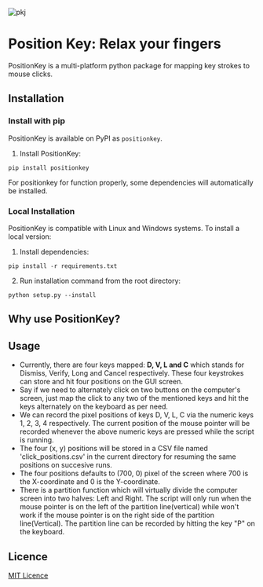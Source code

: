 
![pkj](https://s3.amazonaws.com/niteshctrl.com/images/positionkey.png)


# Position Key: Relax your fingers
PositionKey is a multi-platform python package for mapping key strokes to mouse clicks.


## Installation

### Install with pip
PositionKey is available on PyPI as ```positionkey```. 
1. Install PositionKey:
```
pip install positionkey
```
For positionkey for function properly, some dependencies will automatically be installed.

### Local Installation
PositionKey is compatible with Linux and Windows systems. To install a local version:

1. Install dependencies:
```
pip install -r requirements.txt
```
2. Run installation command from the root directory:
```
python setup.py --install
```


## Why use PositionKey?


## Usage
* Currently, there are four keys mapped: **D, V, L and C** which stands for Dismiss, Verify, Long and Cancel respectively. These four keystrokes can store and hit four positions on the GUI screen.
* Say if we need to alternately click on two buttons on the computer's screen, just map the click to any two of the mentioned keys and hit the keys alternately on the keyboard as per need.
* We can record the pixel positions of keys D, V, L, C via the numeric keys 1, 2, 3, 4 respectively. The current position of the mouse pointer will be recorded whenever the above numeric keys are pressed while the script is running.
* The four (x, y) positions will be stored in a CSV file named 'click_positions.csv' in the current directory for resuming the same positions on succesive runs.
* The four positions defaults to (700, 0) pixel of the screen where 700 is the X-coordinate and 0 is the Y-coordinate.
* There is a partition function which will virtually divide the computer screen into two halves: Left and Right. The script will only run when the mouse pointer is on the left of the partition line(vertical) while won't work if the mouse pointer is on the right side of the partition line(Vertical). The partition line can be recorded by hitting the key "P" on the keyboard.

  
## Licence
[MIT Licence](https://github.com/niteshctrl/positionkey/blob/main/LICENSE)







